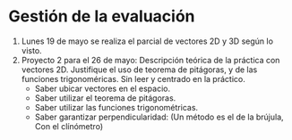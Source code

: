 # Gestión de la evaluación  

1. Lunes 19 de mayo se realiza el parcial de vectores 2D y 3D según lo visto. 
2. Proyecto 2 para el 26 de mayo: Descripción teórica de la práctica con vectores 2D. Justifique el uso de teorema de pitágoras, y de las funciones trigonoméricas. Sin leer y centrado en la práctico.
     * Saber ubicar vectores en el espacio.
     * Saber utilizar el teorema de pitágoras.
     * Saber utilizar las funciones trigonométricas.
     * Saber garantizar perpendicularidad: (Un método es el de la brújula, Con el clínómetro)
   
